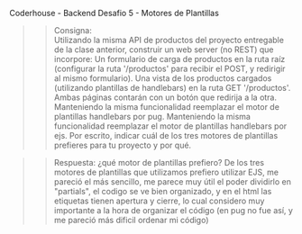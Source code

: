 Coderhouse - Backend
Desafio 5 - Motores de Plantillas

>> Consigna:  
Utilizando la misma API de productos del proyecto entregable de la clase anterior, construir un web server (no REST) que incorpore:
Un formulario de carga de productos en la ruta raíz (configurar la ruta '/productos' para recibir el POST, y redirigir al mismo formulario).
Una vista de los productos cargados (utilizando plantillas de handlebars) en la ruta GET '/productos'.
Ambas páginas contarán con un botón que redirija a la otra.
Manteniendo la misma funcionalidad reemplazar el motor de plantillas handlebars por pug.
Manteniendo la misma funcionalidad reemplazar el motor de plantillas handlebars por ejs.
Por escrito, indicar cuál de los tres motores de plantillas prefieres para tu proyecto y por qué.

>> Respuesta: ¿qué motor de plantillas prefiero?
De los tres motores de plantillas que utilizamos prefiero utilizar EJS, me pareció el más sencillo, me parece muy útil el poder dividirlo en "partials", el codigo se ve bien organizado, y en el html las etiquetas tienen apertura y cierre, lo cual considero muy importante a la hora de organizar el código (en pug no fue así, y me pareció más dificil ordenar mi código)

